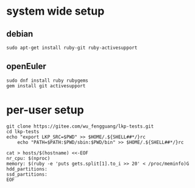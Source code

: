 system wide setup
=================

## debian

	sudo apt-get install ruby-git ruby-activesupport

## openEuler

	sudo dnf install ruby rubygems
	gem install git activesupport

per-user setup
==============

	git clone https://gitee.com/wu_fengguang/lkp-tests.git
	cd lkp-tests
	echo "export LKP_SRC=$PWD" >> $HOME/.${SHELL##*/}rc
        echo "PATH=$PATH:$PWD/sbin:$PWD/bin" >> $HOME/.${SHELL##*/}rc

	cat > hosts/$(hostname) <<-EOF
	nr_cpu: $(nproc)
	memory: $(ruby -e 'puts gets.split[1].to_i >> 20' < /proc/meminfo)G
	hdd_partitions:
	ssd_partitions:
	EOF
